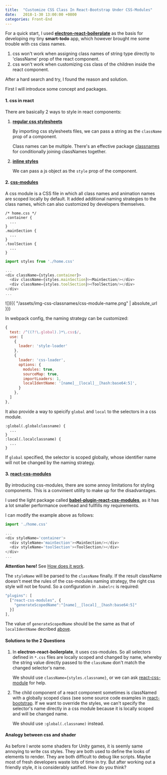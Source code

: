 ```yaml
---
title:  "Customize CSS Class In React-Bootstrap Under CSS-Modules"
date:   2018-1-30 13:00:00 +0800
categories: Front-End
---
```




For a quick start, I used [**electron-react-boilerplate**](https://github.com/chentsulin/electron-react-boilerplate) as the basis for developing my tiny **smart-todo** app, which however brought me some trouble with css class names.

1. css won't work when assigning class names of string type directly to 'className' prop of the react component.
2. css won't work when customizing css class of the children inside the react component.

After a hard search and try, I found the reason and solution.

First I will introduce some concept and packages.

#### 1. css in react

There are basically 2 ways to style in react components:

1. **[regular css stylesheets](https://reactjs.org/docs/faq-styling.html)**

   By importing css stylesheets files, we can pass a string as the `className` prop of a component.

   Class names can be multiple. There's an effective package [classnames](https://github.com/JedWatson/classnames) for conditionally joining classNames together.

2. **[inline styles](https://reactjs.org/docs/dom-elements.html#style)**

   We can pass a js object as the `style` prop of the component.

#### 2. [css-modules](https://github.com/css-modules/css-modules)

A css module is a CSS file in which all class names and animation names are scoped locally by default. It added additional naming strategies to the class names, which can also customized by developers themselves.

```
/* home.css */
.container {
  ...
}
.mainSection {
  ...
}
.toolSection {
  ...
}
```

```javascript
import styles from './home.css'

...
<div className={styles.container}>
  <div className={styles.mainSection}><MainSection/></div>
  <div className={styles.toolSection}><ToolSection/></div>
</div>
...
```

![]({{ "/assets/img-css-classnames/css-module-name.png" | absolute_url }})

In webpack config, the <a id ="webpack-cssmodule">naming strategy</a> can be customized:

```javascript
{
  test: /^((?!\.global).)*\.css$/,
  use: [
    {
      loader: 'style-loader'
    },
    {
      loader: 'css-loader',
      options: {
        modules: true,
        sourceMap: true,
        importLoaders: 1,
        localIdentName: '[name]__[local]__[hash:base64:5]',
      }
    },
  ]
},
```

It also provide a way to speicify `global` and `local` to the selectors in a css module.

```
:global(.globalclassname) {
  ...
}
:local(.localclassname) {
  ...
}
```

If `global` specified, the selector is scoped globally, whose identifier name will not be changed by the naming strategy.

#### 3. <a id="react-cssmodule">[react-css-modules](https://github.com/gajus/react-css-modules)</a>

By introducing css-modules, there are some annoy limitations for styling components. This is a convinient utility to make up for the disadvantages. 

I used the light package called **[babel-plugin-react-css-modules](https://github.com/gajus/babel-plugin-react-css-modules)**,  as it has a lot smaller performance overhead and fullfills my requirements.

I can modify the example above as follows:

```javascript
import './home.css'

...
<div styleName='container'>
  <div styleName='mainSection'><MainSection/></div>
  <div styleName='toolSection'><ToolSection/></div>
</div>
...
```

**Attention here!** See [How does it work](https://github.com/gajus/babel-plugin-react-css-modules#how-does-it-work).

The `styleName` will be parsed to the `className` finally. If the result className doesn't meet the rules of the css-modules naming strategy, the right css style will not be found. So a configuration in `.babelrc` is required:

```javascript
"plugins": [
  ["react-css-modules", {
    "generateScopedName":"[name]__[local]__[hash:base64:5]"
  }]
],
```

The value of `generateScopedName` should be the same as that of `localIdentName` decribed [above](#webpack-cssmodule).



#### Solutions to the 2 Questions 

1. In **electron-react-boilerplate**, it uses css-modules. So all selectors defined in `*.css` files are locally scoped and changed by name, whereby the string value directly passed to the `className` don't match the changed selector's name. 

   We should use `className={styles.classname}`, or we can ask [react-css-module](#react-cssmodule) for help.

2. The child component of a react component sometimes is classNamed with a globally scoped class (see some source code examples in [react-bootstrap](https://github.com/react-bootstrap/react-bootstrap). If we want to override the styles, we can't specify the selector's name directly in a css module because it is locally scoped and will be changed name. 

   We should use `:global(.classname)` instead.



#### Analogy between css and shader

As before I wrote some shaders for Unity games, it is seemly same annoying to write css styles. They are both used to define the looks of elements to render. They are both difficult to debug like scripts. Maybe most of fresh developers waste lots of time in try. But after working out a friendly style, it is considerably satified. How do you think?

